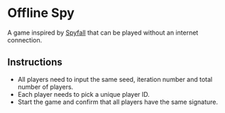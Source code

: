# Offline Spy

A game inspired by [Spyfall](https://hwint.ru/portfolio-item/spyfall/) that can be played without an internet connection.

## Instructions

* All players need to input the same seed, iteration number and total number of players.
* Each player needs to pick a unique player ID.
* Start the game and confirm that all players have the same signature.

